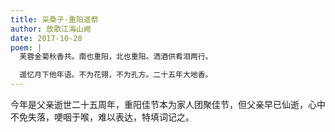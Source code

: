 ```yaml
---
title: 采桑子·重阳遥祭
author: 放歌江海山阙
date: 2017-10-28
poem: |
  芙蓉金菊秋香共。南也重阳，北也重阳。洒酒供肴泪两行。

  遥忆月下他年语。不为花翎，不为孔方。二十五年大地香。
---
```


今年是父亲逝世二十五周年，重阳佳节本为家人团聚佳节，但父亲早已仙逝，心中不免失落，哽咽于喉，难以表达，特填词记之。
